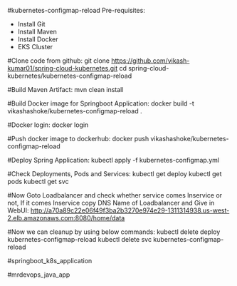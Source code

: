 #kubernetes-configmap-reload
Pre-requisites:
- Install Git
- Install Maven
- Install Docker
- EKS Cluster

#Clone code from github:
git clone https://github.com/vikash-kumar01/spring-cloud-kubernetes.git
cd spring-cloud-kubernetes/kubernetes-configmap-reload


#Build Maven Artifact:
mvn clean install

#Build Docker image for Springboot Application:
docker build -t vikashashoke/kubernetes-configmap-reload .

#Docker login:
docker login

#Push docker image to dockerhub:
docker push vikashashoke/kubernetes-configmap-reload

#Deploy Spring Application:
kubectl apply -f kubernetes-configmap.yml

#Check Deployments, Pods and Services:
kubectl get deploy
kubectl get pods
kubectl get svc

#Now Goto Loadbalancer and check whether service comes Inservice or not, If it comes Inservice copy DNS Name of Loadbalancer and Give in WebUI:
http://a70a89c22e06f49f3ba2b3270e974e29-1311314938.us-west-2.elb.amazonaws.com:8080/home/data



#Now we can cleanup by using below commands:
kubectl delete deploy kubernetes-configmap-reload
kubectl delete svc kubernetes-configmap-reload

#springboot_k8s_application

#mrdevops_java_app
